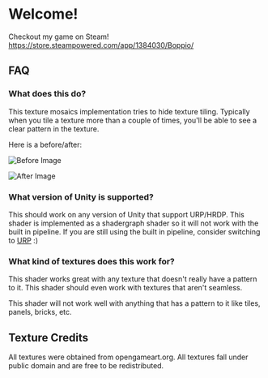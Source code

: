 # Welcome!

Checkout my game on Steam! https://store.steampowered.com/app/1384030/Boppio/

## FAQ

### What does this do?

This texture mosaics implementation tries to hide texture tiling. Typically when you tile a texture more than a couple of times, you'll be able to see a clear pattern in the texture.

Here is a before/after:

![Before Image](https://github.com/boppygames/UnityTextureMosaicExample/blob/main/ReadmeImg/Before.png?raw=true)

![After Image](https://github.com/boppygames/UnityTextureMosaicExample/blob/main/ReadmeImg/After.png?raw=true)

### What version of Unity is supported?

This should work on any version of Unity that support URP/HRDP. This shader is implemented as a shadergraph shader so it will not work with the built in pipeline. If you are still using the built in pipeline, consider switching to [URP](URP) :)

### What kind of textures does this work for?

This shader works great with any texture that doesn't really have a pattern to it. This shader should even work with textures that aren't seamless.

This shader will not work well with anything that has a pattern to it like tiles, panels, bricks, etc.

## Texture Credits

All textures were obtained from opengameart.org. All textures fall under public domain and are free to be redistributed.


